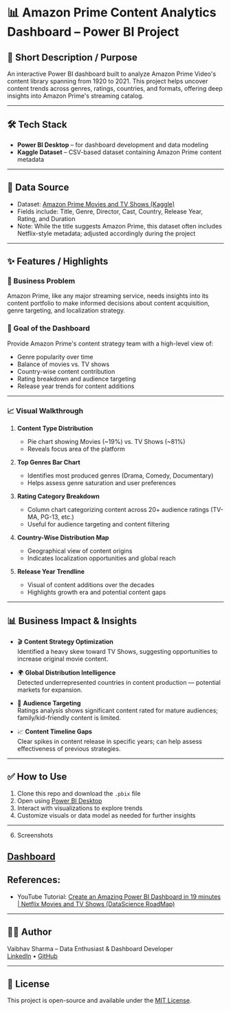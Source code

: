 # 📊 Amazon Prime Content Analytics Dashboard – Power BI Project

## 🎯 Short Description / Purpose  
An interactive Power BI dashboard built to analyze Amazon Prime Video's content library spanning from 1920 to 2021. This project helps uncover content trends across genres, ratings, countries, and formats, offering deep insights into Amazon Prime's streaming catalog.

---

## 🛠 Tech Stack  
- **Power BI Desktop** – for dashboard development and data modeling   
- **Kaggle Dataset** – CSV-based dataset containing Amazon Prime content metadata  

---

## 📂 Data Source  
- Dataset: [Amazon Prime Movies and TV Shows (Kaggle)](https://www.kaggle.com/datasets/shivamb/netflix-shows)  
- Fields include: Title, Genre, Director, Cast, Country, Release Year, Rating, and Duration  
- Note: While the title suggests Amazon Prime, this dataset often includes Netflix-style metadata; adjusted accordingly during the project

---

## ✨ Features / Highlights  

### 🧩 Business Problem  
Amazon Prime, like any major streaming service, needs insights into its content portfolio to make informed decisions about content acquisition, genre targeting, and localization strategy.

### 🎯 Goal of the Dashboard  
Provide Amazon Prime's content strategy team with a high-level view of:
- Genre popularity over time  
- Balance of movies vs. TV shows  
- Country-wise content contribution  
- Rating breakdown and audience targeting  
- Release year trends for content additions

---

### 📈 Visual Walkthrough  

1. **Content Type Distribution**  
   - Pie chart showing Movies (~19%) vs. TV Shows (~81%)  
   - Reveals focus area of the platform  

2. **Top Genres Bar Chart**  
   - Identifies most produced genres (Drama, Comedy, Documentary)  
   - Helps assess genre saturation and user preferences  

3. **Rating Category Breakdown**  
   - Column chart categorizing content across 20+ audience ratings (TV-MA, PG-13, etc.)  
   - Useful for audience targeting and content filtering  

4. **Country-Wise Distribution Map**  
   - Geographical view of content origins  
   - Indicates localization opportunities and global reach  

5. **Release Year Trendline**  
   - Visual of content additions over the decades  
   - Highlights growth era and potential content gaps

---

## 📊 Business Impact & Insights  

- 🎬 **Content Strategy Optimization**  
  Identified a heavy skew toward TV Shows, suggesting opportunities to increase original movie content.

- 🌍 **Global Distribution Intelligence**  
  Detected underrepresented countries in content production — potential markets for expansion.

- 🧒 **Audience Targeting**  
  Ratings analysis shows significant content rated for mature audiences; family/kid-friendly content is limited.

- 📈 **Content Timeline Gaps**  
  Clear spikes in content release in specific years; can help assess effectiveness of previous strategies.

---

## ✅ How to Use  

1. Clone this repo and download the `.pbix` file  
2. Open using [Power BI Desktop](https://powerbi.microsoft.com/desktop/)  
3. Interact with visualizations to explore trends  
4. Customize visuals or data model as needed for further insights  

---

6. Screenshots

[Dashboard](https://github.com/vaisharma16/Amazon-Prime-Content-Analytics-Dashboard/blob/main/Amazon%20PV%20BI%20Dashboard.png)
---
## References:

- YouTube Tutorial: [Create an Amazing Power BI Dashboard in 19 minutes | Netflix Movies and TV Shows (DataScience RoadMap)](https://www.youtube.com/watch?v=_xs8XXlGQVM&t=1s)
---
## 👨‍💻 Author  

Vaibhav Sharma – Data Enthusiast & Dashboard Developer  
[LinkedIn](https://www.linkedin.com/in/vaibhavsharma16/) • [GitHub](https://github.com/vaisharma16)

---

## 📝 License  
This project is open-source and available under the [MIT License](LICENSE).

